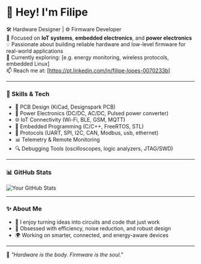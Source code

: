 # 👋 Hey! I'm Filipe

🛠️ Hardware Designer | ⚙️ Firmware Developer  
🔌 Focused on **IoT systems**, **embedded electronics**, and **power electronics**  
💡 Passionate about building reliable hardware and low-level firmware for real-world applications  
🌱 Currently exploring: [e.g. energy monitoring, wireless protocols, embedded Linux]  
📫 Reach me at: [https://pt.linkedin.com/in/filipe-lopes-0070233b]

---

### 🔧 Skills & Tech

- 📐 PCB Design (KiCad, Designspark PCB)
- 🔋 Power Electronics (DC/DC, AC/DC, Pulsed power converter)
- 🌐 IoT Connectivity (Wi-Fi, BLE, GSM, MQTT)
- 🧠 Embedded Programming (C/C++, FreeRTOS, STL)
- 📡 Protocols (UART, SPI, I2C, CAN, Modbus, usb, ethernet)
- 📊 Telemetry & Remote Monitoring
- 🔍 Debugging Tools (oscilloscopes, logic analyzers, JTAG/SWD)

---

### 📊 GitHub Stats

![Your GitHub Stats](https://github-readme-stats.vercel.app/api?username=budenga&show_icons=true&theme=merko)

---

### ✨ About Me

- 🧘 I enjoy turning ideas into circuits and code that just work
- 🔧 Obsessed with efficiency, noise reduction, and robust design
- 🌍 Working on smarter, connected, and energy-aware devices

---

📌 _"Hardware is the body. Firmware is the soul."_  
